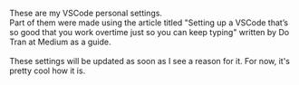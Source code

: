 These are my VSCode personal settings.
<br />
Part of them were made using the article titled "Setting up a VSCode that’s so good that you work overtime just so you can keep typing" written by Do Tran at Medium as a guide.
<br /><br />
These settings will be updated as soon as I see a reason for it. For now, it's pretty cool how it is.
